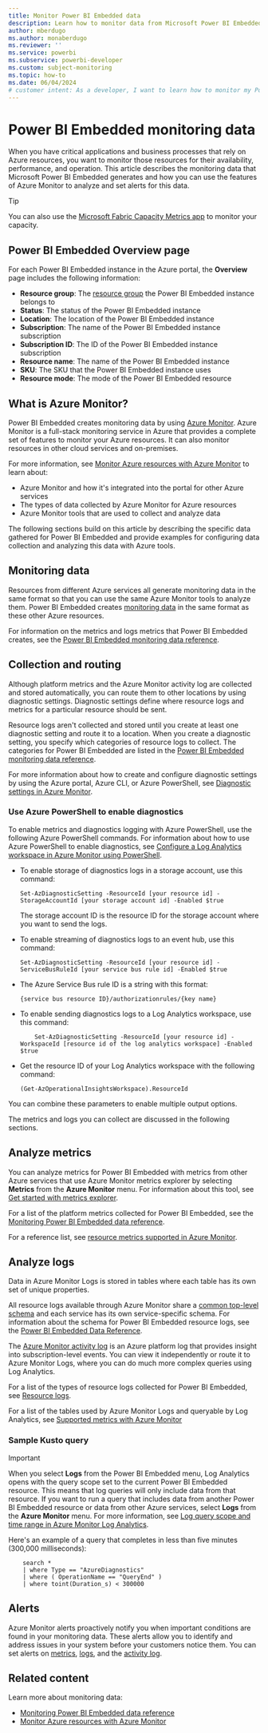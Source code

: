 ```yaml
---
title: Monitor Power BI Embedded data
description: Learn how to monitor data from Microsoft Power BI Embedded by using Azure Monitor and PowerShell commands.
author: mberdugo
ms.author: monaberdugo
ms.reviewer: ''
ms.service: powerbi
ms.subservice: powerbi-developer
ms.custom: subject-monitoring
ms.topic: how-to
ms.date: 06/04/2024
# customer intent: As a developer, I want to learn how to monitor my Power BI Embedded application so that I can ensure it's running smoothly.
---
```


# Power BI Embedded monitoring data

When you have critical applications and business processes that rely on Azure resources, you want to monitor those resources for their availability, performance, and operation. This article describes the monitoring data that Microsoft Power BI Embedded generates and how you can use the features of Azure Monitor to analyze and set alerts for this data.

>[!TIP]
>You can also use the [Microsoft Fabric Capacity Metrics app](/fabric/enterprise/metrics-app) to monitor your capacity.

## Power BI Embedded Overview page

For each Power BI Embedded instance in the Azure portal, the **Overview** page includes the following information:

* **Resource group**: The [resource group](/azure/azure-resource-manager/management/overview#resource-groups) the Power BI Embedded instance belongs to
* **Status**: The status of the Power BI Embedded instance
* **Location**: The location of the Power BI Embedded instance
* **Subscription**: The name of the Power BI Embedded instance subscription
* **Subscription ID**: The ID of the Power BI Embedded instance subscription
* **Resource name**: The name of the Power BI Embedded instance
* **SKU**: The SKU that the Power BI Embedded instance uses
* **Resource mode**: The mode of the Power BI Embedded resource

## What is Azure Monitor?

Power BI Embedded creates monitoring data by using [Azure Monitor](/azure/azure-monitor/overview). Azure Monitor is a full-stack monitoring service in Azure that provides a complete set of features to monitor your Azure resources. It can also monitor resources in other cloud services and on-premises.

For more information, see [Monitor Azure resources with Azure Monitor](/azure/azure-monitor/insights/monitor-azure-resource) to learn about:

* Azure Monitor and how it's integrated into the portal for other Azure services
* The types of data collected by Azure Monitor for Azure resources
* Azure Monitor tools that are used to collect and analyze data

The following sections build on this article by describing the specific data gathered for Power BI Embedded and provide examples for configuring data collection and analyzing this data with Azure tools.

## Monitoring data

Resources from different Azure services all generate monitoring data in the same format so that you can use the same Azure Monitor tools to analyze them. Power BI Embedded creates [monitoring data](/azure/azure-monitor/insights/monitor-azure-resource#monitoring-data-from-azure-resources) in the same format as these other Azure resources.

For information on the metrics and logs metrics that Power BI Embedded creates, see the [Power BI Embedded monitoring data reference](monitor-power-bi-embedded-reference.md).

## Collection and routing

Although platform metrics and the Azure Monitor activity log are collected and stored automatically, you can route them to other locations by using diagnostic settings. Diagnostic settings define where resource logs and metrics for a particular resource should be sent.

Resource logs aren't collected and stored until you create at least one diagnostic setting and route it to a location. When you create a diagnostic setting, you specify which categories of resource logs to collect. The categories for Power BI Embedded are listed in the [Power BI Embedded monitoring data reference](monitor-power-bi-embedded-reference.md#resource-logs).

For more information about how to create and configure diagnostic settings by using the Azure portal, Azure CLI, or Azure PowerShell, see [Diagnostic settings in Azure Monitor](/azure/azure-monitor/platform/diagnostic-settings).

### Use Azure PowerShell to enable diagnostics

To enable metrics and diagnostics logging with Azure PowerShell, use the following Azure PowerShell commands. For information about how to use Azure PowerShell to enable diagnostics, see [Configure a Log Analytics workspace in Azure Monitor using PowerShell](/azure/azure-monitor/platform/powershell-workspace-configuration).

* To enable storage of diagnostics logs in a storage account, use this command:

    ```azurepowershell
    Set-AzDiagnosticSetting -ResourceId [your resource id] -StorageAccountId [your storage account id] -Enabled $true
    ```

    The storage account ID is the resource ID for the storage account where you want to send the logs.

* To enable streaming of diagnostics logs to an event hub, use this command:

    ```azurepowershell
    Set-AzDiagnosticSetting -ResourceId [your resource id] -ServiceBusRuleId [your service bus rule id] -Enabled $true
    ```

* The Azure Service Bus rule ID is a string with this format:

    ```azurepowershell
    {service bus resource ID}/authorizationrules/{key name}
    ```

* To enable sending diagnostics logs to a Log Analytics workspace, use this command:

    ```azurepowershell
        Set-AzDiagnosticSetting -ResourceId [your resource id] -WorkspaceId [resource id of the log analytics workspace] -Enabled $true
    ```

* Get the resource ID of your Log Analytics workspace with the following command:

    ```azurepowershell
    (Get-AzOperationalInsightsWorkspace).ResourceId
    ```

You can combine these parameters to enable multiple output options.

The metrics and logs you can collect are discussed in the following sections.

## Analyze metrics

You can analyze metrics for Power BI Embedded with metrics from other Azure services that use Azure Monitor metrics explorer by selecting **Metrics** from the **Azure Monitor** menu. For information about this tool, see [Get started with metrics explorer](/azure/azure-monitor/platform/metrics-getting-started).

For a list of the platform metrics collected for Power BI Embedded, see the [Monitoring Power BI Embedded data reference](monitor-power-bi-embedded-reference.md#metrics).

For a reference list, see [resource metrics supported in Azure Monitor](/azure/azure-monitor/platform/metrics-supported).

## Analyze logs

Data in Azure Monitor Logs is stored in tables where each table has its own set of unique properties.  

 All resource logs available through Azure Monitor share a [common top-level schema](/azure/azure-monitor/platform/diagnostic-logs-schema#top-level-common-schema) and each service has its own service-specific schema. For information about the schema for Power BI Embedded resource logs, see the [Power BI Embedded Data Reference](monitor-power-bi-embedded-reference.md#schemas).

The [Azure Monitor activity log](/azure/azure-monitor/platform/activity-log) is an Azure platform log that provides insight into subscription-level events. You can view it independently or route it to Azure Monitor Logs, where you can do much more complex queries using Log Analytics.  

For a list of the types of resource logs collected for Power BI Embedded, see [Resource logs](monitor-power-bi-embedded-reference.md#resource-logs).

For a list of the tables used by Azure Monitor Logs and queryable by Log Analytics, see [Supported metrics with Azure Monitor](monitor-power-bi-embedded-reference.md#azure-monitor-logs-tables)  

### Sample Kusto query

> [!IMPORTANT]
> When you select **Logs** from the Power BI Embedded menu, Log Analytics opens with the query scope set to the current Power BI Embedded resource. This means that log queries will only include data from that resource. If you want to run a query that includes data from another Power BI Embedded resource or data from other Azure services, select **Logs** from the **Azure Monitor** menu. For more information, see [Log query scope and time range in Azure Monitor Log Analytics](/azure/azure-monitor/log-query/scope/).

Here's an example of a query that completes in less than five minutes (300,000 milliseconds):

```kusto
    search *
    | where Type == "AzureDiagnostics"
    | where ( OperationName == "QueryEnd" )
    | where toint(Duration_s) < 300000   
```

## Alerts

Azure Monitor alerts proactively notify you when important conditions are found in your monitoring data. These alerts allow you to identify and address issues in your system before your customers notice them. You can set alerts on [metrics](/azure/azure-monitor/alerts/alerts-types#metric-alerts), [logs](/azure/azure-monitor/alerts/alerts-types#log-alerts), and the [activity log](/azure/azure-monitor/alerts/alerts-types#activity-log-alerts).

## Related content

Learn more about monitoring data:

* [Monitoring Power BI Embedded data reference](monitor-power-bi-embedded-reference.md)
* [Monitor Azure resources with Azure Monitor](/azure/azure-monitor/insights/monitor-azure-resource)
